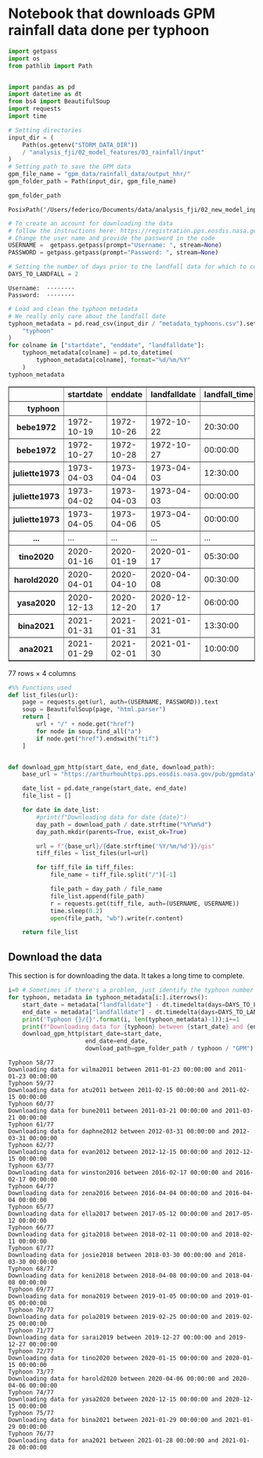 # Notebook that downloads GPM rainfall data done per typhoon


```python
import getpass
import os
from pathlib import Path


import pandas as pd
import datetime as dt
from bs4 import BeautifulSoup
import requests
import time
```


```python
# Setting directories
input_dir = (
    Path(os.getenv("STORM_DATA_DIR"))
    / "analysis_fji/02_model_features/03_rainfall/input"
)
# Setting path to save the GPM data
gpm_file_name = "gpm_data/rainfall_data/output_hhr/"
gpm_folder_path = Path(input_dir, gpm_file_name)
```


```python
gpm_folder_path
```




    PosixPath('/Users/federico/Documents/data/analysis_fji/02_new_model_input/03_rainfall/input/gpm_data/rainfall_data/output_hhr')




```python
# To create an account for downloading the data
# follow the instructions here: https://registration.pps.eosdis.nasa.gov/registration/
# Change the user name and provide the password in the code
USERNAME =  getpass.getpass(prompt="Username: ", stream=None)
PASSWORD = getpass.getpass(prompt="Password: ", stream=None)

# Setting the number of days prior to the landfall data for which to collect data
DAYS_TO_LANDFALL = 2
```

    Username:  ········
    Password:  ········



```python
# Load and clean the typhoon metadata
# We really only care about the landfall date
typhoon_metadata = pd.read_csv(input_dir / "metadata_typhoons.csv").set_index(
    "typhoon"
)
for colname in ["startdate", "enddate", "landfalldate"]:
    typhoon_metadata[colname] = pd.to_datetime(
        typhoon_metadata[colname], format="%d/%m/%Y"
    )
typhoon_metadata
```




<div>
<style scoped>
    .dataframe tbody tr th:only-of-type {
        vertical-align: middle;
    }

    .dataframe tbody tr th {
        vertical-align: top;
    }

    .dataframe thead th {
        text-align: right;
    }
</style>
<table border="1" class="dataframe">
  <thead>
    <tr style="text-align: right;">
      <th></th>
      <th>startdate</th>
      <th>enddate</th>
      <th>landfalldate</th>
      <th>landfall_time</th>
    </tr>
    <tr>
      <th>typhoon</th>
      <th></th>
      <th></th>
      <th></th>
      <th></th>
    </tr>
  </thead>
  <tbody>
    <tr>
      <th>bebe1972</th>
      <td>1972-10-19</td>
      <td>1972-10-26</td>
      <td>1972-10-22</td>
      <td>20:30:00</td>
    </tr>
    <tr>
      <th>bebe1972</th>
      <td>1972-10-27</td>
      <td>1972-10-28</td>
      <td>1972-10-27</td>
      <td>00:00:00</td>
    </tr>
    <tr>
      <th>juliette1973</th>
      <td>1973-04-03</td>
      <td>1973-04-04</td>
      <td>1973-04-03</td>
      <td>12:30:00</td>
    </tr>
    <tr>
      <th>juliette1973</th>
      <td>1973-04-02</td>
      <td>1973-04-03</td>
      <td>1973-04-03</td>
      <td>00:00:00</td>
    </tr>
    <tr>
      <th>juliette1973</th>
      <td>1973-04-05</td>
      <td>1973-04-06</td>
      <td>1973-04-05</td>
      <td>00:00:00</td>
    </tr>
    <tr>
      <th>...</th>
      <td>...</td>
      <td>...</td>
      <td>...</td>
      <td>...</td>
    </tr>
    <tr>
      <th>tino2020</th>
      <td>2020-01-16</td>
      <td>2020-01-19</td>
      <td>2020-01-17</td>
      <td>05:30:00</td>
    </tr>
    <tr>
      <th>harold2020</th>
      <td>2020-04-01</td>
      <td>2020-04-10</td>
      <td>2020-04-08</td>
      <td>00:30:00</td>
    </tr>
    <tr>
      <th>yasa2020</th>
      <td>2020-12-13</td>
      <td>2020-12-20</td>
      <td>2020-12-17</td>
      <td>06:00:00</td>
    </tr>
    <tr>
      <th>bina2021</th>
      <td>2021-01-31</td>
      <td>2021-01-31</td>
      <td>2021-01-31</td>
      <td>13:30:00</td>
    </tr>
    <tr>
      <th>ana2021</th>
      <td>2021-01-29</td>
      <td>2021-02-01</td>
      <td>2021-01-30</td>
      <td>10:00:00</td>
    </tr>
  </tbody>
</table>
<p>77 rows × 4 columns</p>
</div>




```python
#%% Functions used
def list_files(url):
    page = requests.get(url, auth=(USERNAME, PASSWORD)).text
    soup = BeautifulSoup(page, "html.parser")
    return [
        url + "/" + node.get("href")
        for node in soup.find_all("a")
        if node.get("href").endswith("tif")
    ]


def download_gpm_http(start_date, end_date, download_path):
    base_url = "https://arthurhouhttps.pps.eosdis.nasa.gov/pub/gpmdata"

    date_list = pd.date_range(start_date, end_date)
    file_list = []

    for date in date_list:
        #print(f"Downloading data for date {date}")
        day_path = download_path / date.strftime("%Y%m%d")
        day_path.mkdir(parents=True, exist_ok=True)

        url = f"{base_url}/{date.strftime('%Y/%m/%d')}/gis"
        tiff_files = list_files(url=url)

        for tiff_file in tiff_files:
            file_name = tiff_file.split("/")[-1]

            file_path = day_path / file_name
            file_list.append(file_path)
            r = requests.get(tiff_file, auth=(USERNAME, USERNAME))
            time.sleep(0.2)
            open(file_path, "wb").write(r.content)

    return file_list
```

## Download the data

This section is for downloading the data.
It takes a long time to complete.


```python
i=0 # Sometimes if there's a problem, just identify the typhoon number and start downloading again from that.
for typhoon, metadata in typhoon_metadata[i:].iterrows():
    start_date = metadata["landfalldate"] - dt.timedelta(days=DAYS_TO_LANDFALL)
    end_date = metadata["landfalldate"] - dt.timedelta(days=DAYS_TO_LANDFALL)
    print('Typhoon {}/{}'.format(i, len(typhoon_metadata)-1));i+=1
    print(f"Downloading data for {typhoon} between {start_date} and {end_date}")
    download_gpm_http(start_date=start_date,
                      end_date=end_date,
                      download_path=gpm_folder_path / typhoon / "GPM")
```

    Typhoon 58/77
    Downloading data for wilma2011 between 2011-01-23 00:00:00 and 2011-01-23 00:00:00
    Typhoon 59/77
    Downloading data for atu2011 between 2011-02-15 00:00:00 and 2011-02-15 00:00:00
    Typhoon 60/77
    Downloading data for bune2011 between 2011-03-21 00:00:00 and 2011-03-21 00:00:00
    Typhoon 61/77
    Downloading data for daphne2012 between 2012-03-31 00:00:00 and 2012-03-31 00:00:00
    Typhoon 62/77
    Downloading data for evan2012 between 2012-12-15 00:00:00 and 2012-12-15 00:00:00
    Typhoon 63/77
    Downloading data for winston2016 between 2016-02-17 00:00:00 and 2016-02-17 00:00:00
    Typhoon 64/77
    Downloading data for zena2016 between 2016-04-04 00:00:00 and 2016-04-04 00:00:00
    Typhoon 65/77
    Downloading data for ella2017 between 2017-05-12 00:00:00 and 2017-05-12 00:00:00
    Typhoon 66/77
    Downloading data for gita2018 between 2018-02-11 00:00:00 and 2018-02-11 00:00:00
    Typhoon 67/77
    Downloading data for josie2018 between 2018-03-30 00:00:00 and 2018-03-30 00:00:00
    Typhoon 68/77
    Downloading data for keni2018 between 2018-04-08 00:00:00 and 2018-04-08 00:00:00
    Typhoon 69/77
    Downloading data for mona2019 between 2019-01-05 00:00:00 and 2019-01-05 00:00:00
    Typhoon 70/77
    Downloading data for pola2019 between 2019-02-25 00:00:00 and 2019-02-25 00:00:00
    Typhoon 71/77
    Downloading data for sarai2019 between 2019-12-27 00:00:00 and 2019-12-27 00:00:00
    Typhoon 72/77
    Downloading data for tino2020 between 2020-01-15 00:00:00 and 2020-01-15 00:00:00
    Typhoon 73/77
    Downloading data for harold2020 between 2020-04-06 00:00:00 and 2020-04-06 00:00:00
    Typhoon 74/77
    Downloading data for yasa2020 between 2020-12-15 00:00:00 and 2020-12-15 00:00:00
    Typhoon 75/77
    Downloading data for bina2021 between 2021-01-29 00:00:00 and 2021-01-29 00:00:00
    Typhoon 76/77
    Downloading data for ana2021 between 2021-01-28 00:00:00 and 2021-01-28 00:00:00
